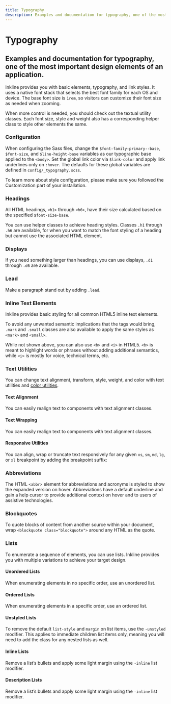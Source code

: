 ```yaml
---
title: Typography
description: Examples and documentation for typography, one of the most important design elements of an application. 
---
```


<script setup>
import * as examples from '../../../examples/core/typography'
</script>

# Typography
## Examples and documentation for typography, one of the most important design elements of an application. 

Inkline provides you with basic elements, typography, and link styles. It uses a native font stack that selects the best 
font family for each OS and device. The base font size is `1rem`, so visitors can customize their font size as needed 
when zooming. 

When more control is needed, you should check out the textual utility classes. Each font size, style and 
weight also has a corresponding helper class to style other elements the same.

### Configuration
When configuring the Sass files, change the `$font-family-primary--base`, `$font-size`, and `$line-height-base` variables 
as our typographic base applied to the `<body>`. Set the global link color via `$link-color` and apply link underlines 
only on `:hover`. The defaults for these global variables are defined in `config/_typography.scss`. 

To learn more about style configuration, please make sure you followed the Customization part of your <router-link to="/docs/introduction/getting-started">installation</router-link>.

### Headings
All HTML headings, `<h1>` through `<h6>`, have their size calculated based on the specified `$font-size-base`.

<example :component="examples.TypographyHeadingsExample" :html="examples.TypographyHeadingsExampleHTML"></example>

You can use helper classes to achieve heading styles. Classes `.h1` through `.h6` are available, for when you 
want to match the font styling of a heading but cannot use the associated HTML element.

<example :component="examples.TypographyHeadingHelpersExample" :html="examples.TypographyHeadingHelpersExampleHTML"></example>

### Displays
If you need something larger than headings, you can use displays, `.d1` through `.d6` are available.

<example :component="examples.TypographyDisplaysExample" :html="examples.TypographyDisplaysExampleHTML"></example>

### Lead
Make a paragraph stand out by adding `.lead`.

<example :component="examples.TypographyLeadExample" :html="examples.TypographyLeadExampleHTML"></example>

### Inline Text Elements
Inkline provides basic styling for all common HTML5 inline text elements.

<example :component="examples.TypographyInlineTextElementsExample" :html="examples.TypographyInlineTextElementsExampleHTML"></example>

To avoid any unwanted semantic implications that the tags would bring, `.mark` and `.small` classes are also 
available to apply the same styles as `<mark>` and `<small>`.

While not shown above, you can also use `<b>` and `<i>` in HTML5. `<b>` is meant to highlight words or phrases 
without adding additional semantics, while `<i>` is mostly for voice, technical terms, etc.

### Text Utilities
You can change text alignment, transform, style, weight, and color with text utilities and [color utilities](/docs/utilities/color).

#### Text Alignment
You can easily realign text to components with text alignment classes.

<example :component="examples.TypographyTextAlignmentExample" :html="examples.TypographyTextAlignmentExampleHTML"></example>

#### Text Wrapping
You can easily realign text to components with text alignment classes.

<example :component="examples.TypographyTextWrappingExample" :html="examples.TypographyTextWrappingExampleHTML"></example>

#### Responsive Utilities

You can align, wrap or truncate text responsively for any given `xs`, `sm`, `md`, `lg`, or `xl` breakpoint by adding the breakpoint suffix:

<example :component="examples.TypographyResponsiveUtilitiesExample" :html="examples.TypographyResponsiveUtilitiesExampleHTML"></example>

### Abbreviations
The HTML `<abbr>` element for abbreviations and acronyms is styled to show the expanded version on hover. 
Abbreviations have a default underline and gain a help cursor to provide additional context on hover and to users of 
assistive technologies.

<example :component="examples.TypographyAbbreviationsExample" :html="examples.TypographyAbbreviationsExampleHTML"></example>

### Blockquotes
To quote blocks of content from another source within your document, wrap `<blockquote class="blockquote">` around any 
HTML as the quote.

<example :component="examples.TypographyBlockquotesExample" :html="examples.TypographyBlockquotesExampleHTML"></example>

### Lists
To enumerate a sequence of elements, you can use lists. Inkline provides you with multiple variations to achieve your 
target design.

#### Unordered Lists
When enumerating elements in no specific order, use an unordered list.

<example :component="examples.TypographyUnorderedListExample" :html="examples.TypographyUnorderedListExampleHTML"></example>

#### Ordered Lists
When enumerating elements in a specific order, use an ordered list.

<example :component="examples.TypographyOrderedListExample" :html="examples.TypographyOrderedListExampleHTML"></example>

#### Unstyled Lists
To remove the default `list-style` and `margin` on list items, use the `-unstyled` modifier. 
This applies to immediate children list items only, meaning you will need to add the class for any nested lists as well.

<example :component="examples.TypographyUnstyledListExample" :html="examples.TypographyUnstyledListExampleHTML"></example>

#### Inline Lists
Remove a list’s bullets and apply some light margin using the `-inline` list modifier.

<example :component="examples.TypographyInlineListExample" :html="examples.TypographyInlineListExampleHTML"></example>

#### Description Lists
Remove a list’s bullets and apply some light margin using the `-inline` list modifier.

<example :component="examples.TypographyDescriptionListExample" :html="examples.TypographyDescriptionListExampleHTML"></example>
